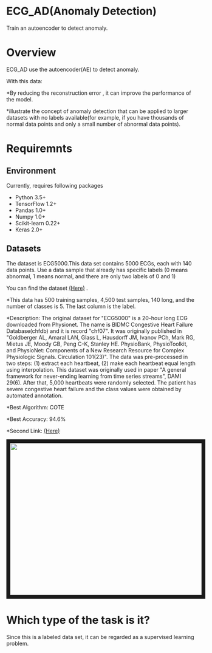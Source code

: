 # ECG_AD(Anomaly Detection)

Train an autoencoder to detect anomaly.

# Overview

ECG_AD use the autoencoder(AE) to detect anomaly. 

With this data:

*By reducing the reconstruction error , it can improve the performance of the model.

*illustrate the concept of anomaly detection that can be applied to larger datasets with no labels available(for example, if you have thousands of normal data points and only a small number of abnormal data points).

# Requiremnts

## Environment

Currently, requires following packages
- Python 3.5+
- TensorFlow 1.2+
- Pandas 1.0+
- Numpy 1.0+
- Scikit-learn 0.22+
- Keras 2.0+

## Datasets

The dataset is ECG5000.This data set contains 5000 ECGs, each with 140 data points. Use a data sample that already has specific labels (0 means abnormal, 1 means normal, and there are only two labels of 0 and 1)

You can find the dataset [(Here)](http://www.timeseriesclassification.com/description.php?Dataset=ECG5000) .

*This data has 500 training samples, 4,500 test samples, 140 long, and the number of classes is 5. The last column is the label.

*Description: The original dataset for "ECG5000" is a 20-hour long ECG downloaded from Physionet. The name is BIDMC Congestive Heart Failure Database(chfdb) and it is record "chf07". It was originally published in "Goldberger AL, Amaral LAN, Glass L, Hausdorff JM, Ivanov PCh, Mark RG, Mietus JE, Moody GB, Peng C-K, Stanley HE. PhysioBank, PhysioToolkit, and PhysioNet: Components of a New Research Resource for Complex Physiologic Signals. Circulation 101(23)". The data was pre-processed in two steps: (1) extract each heartbeat, (2) make each heartbeat equal length using interpolation. This dataset was originally used in paper "A general framework for never-ending learning from time series streams", DAMI 29(6). After that, 5,000 heartbeats were randomly selected. The patient has severe congestive heart failure and the class values were obtained by automated annotation.

*Best Algorithm: COTE

*Best Accuracy: 94.6%

*Second Link: [(Here)](http://dl.acm.org/citation.cfm?id=2833467) 

<p align="center">
    <a href="http://www.timeseriesclassification.com/images/datasets" target="_blank"> <img src="http://www.timeseriesclassification.com/images/datasets/ECG5000.png"
 width="600" height="400" border="10" /></a>
</p>

# Which type of the task is it? 

Since this is a labeled data set, it can be regarded as a supervised learning problem. 



